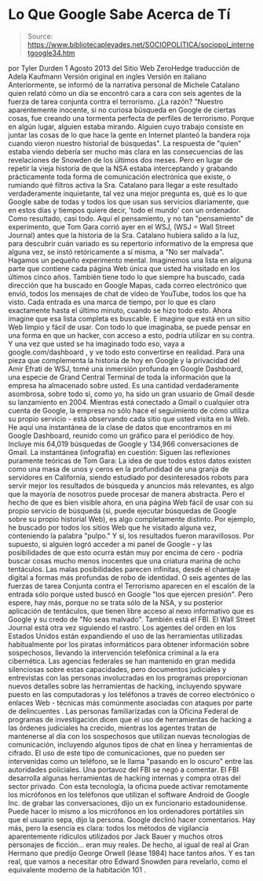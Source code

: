 # Lo Que Google Sabe Acerca de Tí

> Source: https://www.bibliotecapleyades.net/SOCIOPOLITICA/sociopol_internetgoogle34.htm

por Tyler Durden
1 Agosto
2013
del
Sitio Web ZeroHedge
traducción de
Adela Kaufmann
Versión
original en ingles
Versión en
italiano
Anteriormente, se informó de la narrativa
personal de Michele
Catalano quien relató cómo un día se encontró cara a cara con seis
agentes de la fuerza de tarea conjunta contra el terrorismo.
¿La razón?
"Nuestro
aparentemente inocente, si no curiosa búsqueda en Google de ciertas cosas,
fue creando una tormenta perfecta de perfiles de terrorismo. Porque en algún
lugar, alguien estaba mirando.
Alguien cuyo trabajo consiste en juntar las
cosas de lo que hace la gente en Internet planteó la bandera roja cuando
vieron nuestro historial de búsquedas".
La
respuesta de "quien" estaba viendo debería ser mucho más clara en las
consecuencias de las revelaciones de Snowden de los últimos dos meses.
Pero en
lugar de repetir la vieja historia de que la
NSA estaba interceptando y grabando prácticamente
toda forma de comunicación electrónica que existe, o rumiando qué filtros
activa la Sra. Catalano para llegar a este resultado verdaderamente
inquietante, tal vez una mejor pregunta es, qué es lo que Google sabe
de todas y todos los que usan sus servicios diariamente, que en
estos días y tiempos quiere decir, 'todo el mundo' con un ordenador.
Como
resultado, casi todo.
Aquí el pensamiento, y no tan "pensamiento"
de experimento, que
Tom
Gara corrió
ayer en el WSJ,
(WSJ = Wall Street Journal) antes que la historia de la Sra. Catalano hubiera
salido a la luz, para
descubrir cuán variado es su repertorio informativo de la
empresa que alguna vez, se instó retóricamente a sí misma, a "No ser malvada".
Hagamos un pequeño experimento mental.
Imaginemos una lista en alguna parte que contiene cada página
Web única que usted
ha visitado en los últimos cinco años. También tiene todo lo que siempre ha
buscado, cada dirección que ha buscado en Google Mapas, cada
correo electrónico que envió, todos los mensajes de chat de vídeo de
YouTube, todos los que ha visto.
Cada
entrada es una marca de tiempo, por lo que es claro exactamente hasta el
último minuto, cuando se hizo todo esto.
Ahora
imagine que esa lista completa es buscable. E imagine que está en un sitio
Web
limpio y fácil de usar. Con todo lo que imaginaba, se puede pensar en una
forma en que un hacker, con acceso a esto, podría utilizar en su contra.
Y una vez
que usted se ha imaginado todo eso, vaya a google.com/dashboard ,
y ve todo esto convertirse en realidad.
Para una
pieza que complementa la historia de hoy en Google y la privacidad del Amir
Efrati de WSJ, tomé una inmersión profunda en Google Dashboard, una especie
de Grand Central Terminal de toda la información que la empresa ha
almacenado sobre usted. Es una cantidad verdaderamente asombrosa, sobre todo
si, como yo, ha sido un gran usuario de Gmail desde su lanzamiento en 2004.
Mientras
está conectado a Gmail o cualquier otra cuenta de Google, la empresa no sólo
hace el seguimiento de cómo utiliza su propio servicio - está observando
cada sitio que usted visita en la Web.
He aquí
una instantánea de la clase de datos que encontramos en mi Google Dashboard,
reunido como un gráfico para el periódico de hoy. Incluye mis 64,019
búsquedas de Google y 134,966 conversaciones de Gmail.
La
instantánea (infografía) en cuestión:
Siguen las
reflexiones puramente teóricas de Tom Gara:
La idea de
que todos estos datos existen como una masa de unos y ceros en la
profundidad de una granja de servidores en California, siendo estudiado por
desinteresados robots para servir mejor los resultados de búsqueda y
anuncios más relevantes, es algo que la mayoría de nosotros puede procesar
de manera abstracta.
Pero el
hecho de que es bien visible ahora, en una página Web fácil de usar con su
propio servicio de búsqueda (sí, puede ejecutar búsquedas de Google sobre su
propio historial Web), es algo completamente distinto.
Por
ejemplo, he buscado por todos los sitios Web que he visitado alguna vez,
conteniendo la palabra "pulpo." Y sí, los resultados fueron maravillosos.
Por
supuesto, si alguien logró acceder a mi panel de Google - y las
posibilidades de que esto ocurra están muy por encima de cero -
podría buscar cosas mucho menos inocentes que una criatura marina de ocho
tentáculos.
Las malas
posibilidades parecen infinitas, desde el chantaje digital a formas más
profundas de robo de identidad. O seis
agentes de las fuerzas de tarea Conjunta contra el Terrorismo aparecen en el
escalón de la entrada sólo porque usted buscó en Google "los que ejercen
presión".
Pero
espere, hay más, porque no
se trata sólo de la NSA, y su posterior aplicación de tentáculos, que tienen
libre acceso al nexo informativo que es Google y su credo de "No seas
malvado".
También
está el FBI.
El Wall Street Journal
está otra vez siguiendo el rastro.
Los
agentes del orden en los Estados Unidos están expandiendo el uso de las
herramientas utilizadas habitualmente por los piratas informáticos para
obtener información sobre sospechosos, llevando la intervención telefónica
criminal a la era cibernética.
Las
agencias federales se han mantenido en gran medida silenciosas sobre estas
capacidades, pero documentos judiciales y entrevistas con las personas
involucradas en los programas proporcionan nuevos detalles sobre las
herramientas de hacking, incluyendo spyware puesto en las computadoras y los
teléfonos a través de correo electrónico o enlaces Web - técnicas más
comúnmente asociadas con ataques por parte de delincuentes .
Las
personas familiarizadas con la Oficina Federal de programas de investigación
dicen que el uso de herramientas de hacking a las órdenes judiciales ha
crecido, mientras los agentes tratan de mantenerse al día con los
sospechosos que utilizan nuevas tecnologías de comunicación, incluyendo
algunos tipos de chat en línea y herramientas de cifrado. El uso de este
tipo de comunicaciones, que no pueden ser intervenidas como un teléfono, se
le llama "pasando en lo oscuro" entre las autoridades policiales.
Una
portavoz del FBI se negó a comentar.
El FBI
desarrolla algunas herramientas de hacking internas y compra otras del
sector privado. Con esta tecnología, la oficina puede activar remotamente
los micrófonos en los teléfonos que utilizan el software Android de Google
Inc. de grabar las conversaciones, dijo un ex funcionario estadounidense.
Puede
hacer lo mismo a los micrófonos en los ordenadores portátiles sin que el
usuario sepa, dijo la persona. Google declinó hacer comentarios.
Hay más,
pero la esencia es clara:
todos los
métodos de vigilancia aparentemente ridículos utilizados por Jack Bauer y
muchos otros personajes de ficción... eran muy reales.
De
hecho, al igual de real
al
Gran Hermano que
predijo George Orwell (léase 1984)
hace tantos años.
Y es tan real, que vamos a necesitar otro Edward
Snowden para
revelarlo, como el equivalente moderno de la
habitación 101 .
